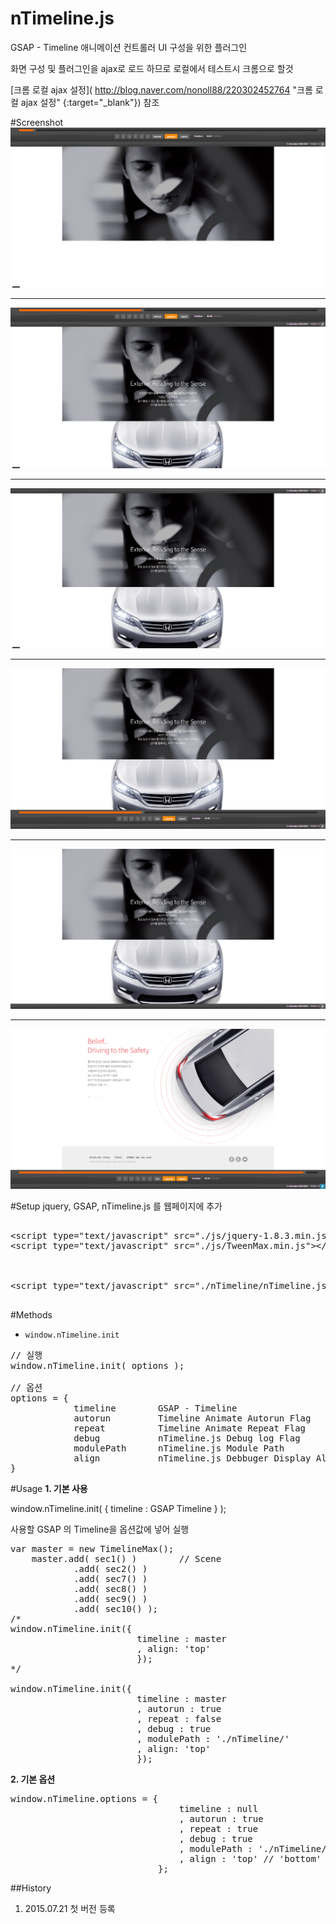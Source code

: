 # nTimeline.js
GSAP - Timeline 애니메이션 컨트롤러 UI 구성을 위한 플러그인

화면 구성 및 플러그인을 ajax로 로드 하므로 로컬에서 테스트시 크롬으로 할것

[크롬 로컬 ajax 설정]( http://blog.naver.com/nonoll88/220302452764 "크롬 로컬 ajax 설정" {:target="_blank"}) 참조

#Screenshot
![ScreenShot](/screenshot/1.png)
***
![ScreenShot](/screenshot/2.png)
***
![ScreenShot](/screenshot/3.png)
***
![ScreenShot](/screenshot/4.png)
***
![ScreenShot](/screenshot/5.png)
***
![ScreenShot](/screenshot/6.png)

#Setup
jquery, GSAP, nTimeline.js 를 웹페이지에 추가
<pre lang="html">
<!-- Requires {{ -->
&lt;script type="text/javascript" src="./js/jquery-1.8.3.min.js"&gt;&lt;/script&gt;
&lt;script type="text/javascript" src="./js/TweenMax.min.js"&gt;&lt;/script&gt;
<!-- Requires }} -->

<!-- nTimeline.js {{ -->
&lt;script type="text/javascript" src="./nTimeline/nTimeline.js"&gt;&lt;/script&gt;
<!-- nTimeline.js }} -->
</pre>

#Methods
- ``window.nTimeline.init``

<pre lang="javascript">
// 실행
window.nTimeline.init( options );

// 옵션
options = {
			timeline 		GSAP - Timeline
			autorun 		Timeline Animate Autorun Flag
			repeat 			Timeline Animate Repeat Flag
			debug 			nTimeline.js Debug log Flag
			modulePath 		nTimeline.js Module Path
			align 			nTimeline.js Debbuger Display Align ( 'top', 'bottom' )
}
</pre>

#Usage
**1. 기본 사용**

window.nTimeline.init( { timeline : GSAP Timeline } );

사용할 GSAP 의 Timeline을 옵션값에 넣어 실행

<pre lang="javascript">
var master = new TimelineMax();
	master.add( sec1() )		// Scene
			.add( sec2() )
			.add( sec7() )
			.add( sec8() )
			.add( sec9() )
			.add( sec10() );
/*
window.nTimeline.init({ 
						timeline : master
						, align: 'top'
						});
*/

window.nTimeline.init({ 
						timeline : master
						, autorun : true
						, repeat : false
						, debug : true
						, modulePath : './nTimeline/'
						, align: 'top'
						});
</pre>

**2. 기본 옵션**
<pre lang="javascript">
window.nTimeline.options = {
								timeline : null
								, autorun : true
								, repeat : true
								, debug : true
								, modulePath : './nTimeline/'
								, align : 'top' // 'bottom'
							};
</pre>

##History
1. 2015.07.21 첫 버전 등록